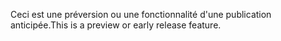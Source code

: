 <span data-ttu-id="80b75-101">Ceci est une préversion ou une fonctionnalité d'une publication anticipée.</span><span class="sxs-lookup"><span data-stu-id="80b75-101">This is a preview or early release feature.</span></span>